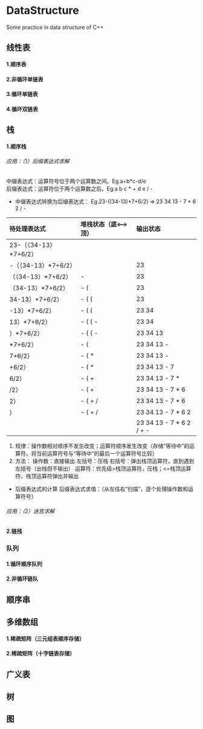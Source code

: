 # DataStructure
Some practice in data structure of C++

## 线性表
#### 1.顺序表
#### 2.非循环单链表
#### 3.循环单链表
#### 4.循环双链表

## 栈
#### 1.顺序栈
###### 应用：（1）后缀表达式求解
中缀表达式：运算符号位于两个运算数之间。Eg.a+b*c-d/e <br>
后缀表达式：运算符位于两个运算数之后。Eg.a b c * + d e / -<br>
* 中缀表达式转换为后缀表达式：
Eg.23-((34-13)*7+6/2)   =>   23 34 13 - 7 * 6 2 / -

| 待处理表达式 | 堆栈状态（底<—>顶） | 输出状态 |
|:--------   | :-----   | :---- |
| 23-（（34-13）*7+6/2） |  |  |
| -（（34-13）*7+6/2） |  | 23 |
| （（34-13）*7+6/2） | - | 23 |
| （34-13）*7+6/2） | - ( | 23 |
| 34-13）*7+6/2） | - ( ( | 23 |
| -13）*7+6/2） | - ( ( | 23 34 |
| 13）*7+6/2） | - ( ( - | 23 34 |
| ）*7+6/2） | - ( ( - | 23 34 13 |
| *7+6/2） | - (  | 23 34 13 - |
| 7+6/2） | - ( * | 23 34 13 - |
| +6/2） | - ( * | 23 34 13 - 7 |
| 6/2） | - ( + | 23 34 13 - 7 * |
| /2） | - ( + | 23 34 13 - 7 * 6 |
| 2） | - ( + / | 23 34 13 - 7 * 6  |
| ） | - ( + / | 23 34 13 - 7 * 6 2 |
|  |  | 23 34 13 - 7 * 6 2 / + - |
1. 规律：操作数相对顺序不发生改变；运算符顺序发生改变（存储“等待中”的运算符，将当前运算符号与“等待中”的最后一个运算符号比较）
2. 方法：
操作数：直接输出
左括号：压栈
右括号：弹出栈顶运算符，直到遇到左括号（出栈但不输出）
运算符：优先级>栈顶运算符，压栈；<=栈顶运算符，栈顶运算符弹出并输出
* 后缀表达式的计算
后缀表达式求值：（从左往右“扫描”，逐个处理操作数和运算符号）

###### 应用：（2）迷宫求解
#### 2.链栈

### 队列
#### 1.循环顺序队列
#### 2.非循环链队

## 顺序串

## 多维数组
#### 1.稀疏矩阵（三元组表顺序存储）
#### 2.稀疏矩阵（十字链表存储）

## 广义表

## 树

## 图

